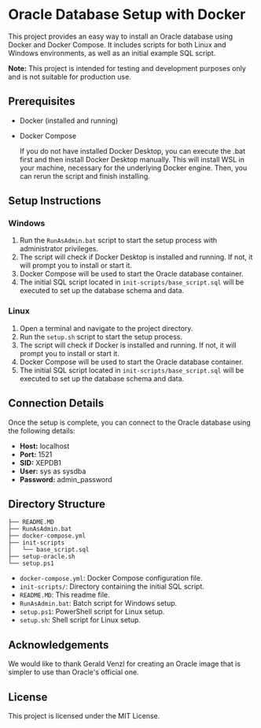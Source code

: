 # Oracle Database Setup with Docker

This project provides an easy way to install an Oracle database using Docker and Docker Compose. It includes scripts for both Linux and Windows environments, as well as an initial example SQL script.

**Note:** This project is intended for testing and development purposes only and is not suitable for production use.

## Prerequisites

- Docker (installed and running)
- Docker Compose

  If you do not have installed Docker Desktop, you can execute the .bat first and then install Docker Desktop manually. This will install WSL in your machine, necessary for the underlying Docker engine.
  Then, you can rerun the script and finish installing.

## Setup Instructions

### Windows

1. Run the `RunAsAdmin.bat` script to start the setup process with administrator privileges.
2. The script will check if Docker Desktop is installed and running. If not, it will prompt you to install or start it.
3. Docker Compose will be used to start the Oracle database container.
4. The initial SQL script located in `init-scripts/base_script.sql` will be executed to set up the database schema and data.

### Linux

1. Open a terminal and navigate to the project directory.
2. Run the `setup.sh` script to start the setup process.
3. The script will check if Docker is installed and running. If not, it will prompt you to install or start it.
4. Docker Compose will be used to start the Oracle database container.
5. The initial SQL script located in `init-scripts/base_script.sql` will be executed to set up the database schema and data.

## Connection Details

Once the setup is complete, you can connect to the Oracle database using the following details:

- **Host:** localhost
- **Port:** 1521
- **SID:** XEPDB1
- **User:** sys as sysdba
- **Password:** admin_password

## Directory Structure
```
├── README.MD
├── RunAsAdmin.bat
├── docker-compose.yml
├── init-scripts
│   └── base_script.sql
├── setup-oracle.sh
└── setup.ps1
```

- `docker-compose.yml`: Docker Compose configuration file.
- `init-scripts/`: Directory containing the initial SQL script.
- `README.MD`: This readme file.
- `RunAsAdmin.bat`: Batch script for Windows setup.
- `setup.ps1`: PowerShell script for Linux setup.
- `setup.sh`: Shell script for Linux setup.

## Acknowledgements

We would like to thank Gerald Venzl for creating an Oracle image that is simpler to use than Oracle's official one.

## License

This project is licensed under the MIT License.
